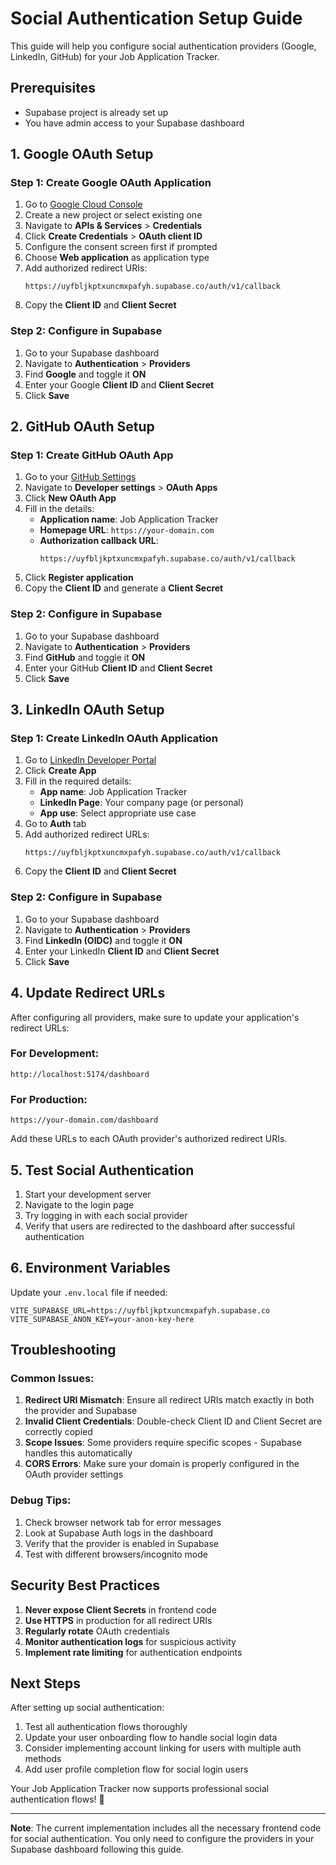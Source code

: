 # Social Authentication Setup Guide

This guide will help you configure social authentication providers (Google, LinkedIn, GitHub) for your Job Application Tracker.

## Prerequisites

- Supabase project is already set up
- You have admin access to your Supabase dashboard

## 1. Google OAuth Setup

### Step 1: Create Google OAuth Application

1. Go to [Google Cloud Console](https://console.cloud.google.com/)
2. Create a new project or select existing one
3. Navigate to **APIs & Services** > **Credentials**
4. Click **Create Credentials** > **OAuth client ID**
5. Configure the consent screen first if prompted
6. Choose **Web application** as application type
7. Add authorized redirect URIs:
   ```
   https://uyfbljkptxuncmxpafyh.supabase.co/auth/v1/callback
   ```
8. Copy the **Client ID** and **Client Secret**

### Step 2: Configure in Supabase

1. Go to your Supabase dashboard
2. Navigate to **Authentication** > **Providers**
3. Find **Google** and toggle it **ON**
4. Enter your Google **Client ID** and **Client Secret**
5. Click **Save**

## 2. GitHub OAuth Setup

### Step 1: Create GitHub OAuth App

1. Go to your [GitHub Settings](https://github.com/settings/profile)
2. Navigate to **Developer settings** > **OAuth Apps**
3. Click **New OAuth App**
4. Fill in the details:
   - **Application name**: Job Application Tracker
   - **Homepage URL**: `https://your-domain.com`
   - **Authorization callback URL**: 
     ```
     https://uyfbljkptxuncmxpafyh.supabase.co/auth/v1/callback
     ```
5. Click **Register application**
6. Copy the **Client ID** and generate a **Client Secret**

### Step 2: Configure in Supabase

1. Go to your Supabase dashboard
2. Navigate to **Authentication** > **Providers**
3. Find **GitHub** and toggle it **ON**
4. Enter your GitHub **Client ID** and **Client Secret**
5. Click **Save**

## 3. LinkedIn OAuth Setup

### Step 1: Create LinkedIn OAuth Application

1. Go to [LinkedIn Developer Portal](https://developer.linkedin.com/)
2. Click **Create App**
3. Fill in the required details:
   - **App name**: Job Application Tracker
   - **LinkedIn Page**: Your company page (or personal)
   - **App use**: Select appropriate use case
4. Go to **Auth** tab
5. Add authorized redirect URLs:
   ```
   https://uyfbljkptxuncmxpafyh.supabase.co/auth/v1/callback
   ```
6. Copy the **Client ID** and **Client Secret**

### Step 2: Configure in Supabase

1. Go to your Supabase dashboard
2. Navigate to **Authentication** > **Providers**
3. Find **LinkedIn (OIDC)** and toggle it **ON**
4. Enter your LinkedIn **Client ID** and **Client Secret**
5. Click **Save**

## 4. Update Redirect URLs

After configuring all providers, make sure to update your application's redirect URLs:

### For Development:
```
http://localhost:5174/dashboard
```

### For Production:
```
https://your-domain.com/dashboard
```

Add these URLs to each OAuth provider's authorized redirect URIs.

## 5. Test Social Authentication

1. Start your development server
2. Navigate to the login page
3. Try logging in with each social provider
4. Verify that users are redirected to the dashboard after successful authentication

## 6. Environment Variables

Update your `.env.local` file if needed:

```env
VITE_SUPABASE_URL=https://uyfbljkptxuncmxpafyh.supabase.co
VITE_SUPABASE_ANON_KEY=your-anon-key-here
```

## Troubleshooting

### Common Issues:

1. **Redirect URI Mismatch**: Ensure all redirect URIs match exactly in both the provider and Supabase
2. **Invalid Client Credentials**: Double-check Client ID and Client Secret are correctly copied
3. **Scope Issues**: Some providers require specific scopes - Supabase handles this automatically
4. **CORS Errors**: Make sure your domain is properly configured in the OAuth provider settings

### Debug Tips:

1. Check browser network tab for error messages
2. Look at Supabase Auth logs in the dashboard
3. Verify that the provider is enabled in Supabase
4. Test with different browsers/incognito mode

## Security Best Practices

1. **Never expose Client Secrets** in frontend code
2. **Use HTTPS** in production for all redirect URIs
3. **Regularly rotate** OAuth credentials
4. **Monitor authentication logs** for suspicious activity
5. **Implement rate limiting** for authentication endpoints

## Next Steps

After setting up social authentication:

1. Test all authentication flows thoroughly
2. Update your user onboarding flow to handle social login data
3. Consider implementing account linking for users with multiple auth methods
4. Add user profile completion flow for social login users

Your Job Application Tracker now supports professional social authentication flows! 🚀

---

**Note**: The current implementation includes all the necessary frontend code for social authentication. You only need to configure the providers in your Supabase dashboard following this guide.